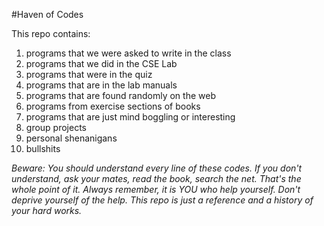 #Haven of Codes

This repo contains:
1. programs that we were asked to write in the class
2. programs that we did in the CSE Lab
3. programs that were in the quiz
4. programs that are in the lab manuals
5. programs that are found randomly on the web
6. programs from exercise sections of books
7. programs that are just mind boggling or interesting
8. group projects
9. personal shenanigans
10. bullshits

*Beware: You should understand every line of these codes. If you don't understand, ask your mates, read the book, search the net. That's the whole point of it. Always remember, it is YOU who help yourself. Don't deprive yourself of the help. This repo is just a reference and a history of your hard works.*
